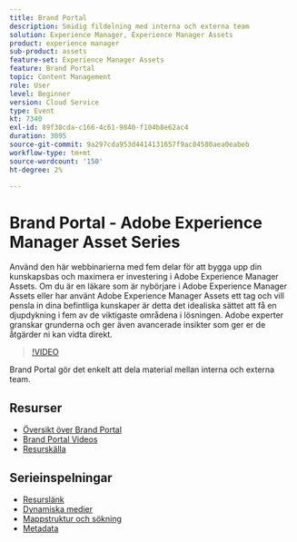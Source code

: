 ```yaml
---
title: Brand Portal
description: Smidig fildelning med interna och externa team
solution: Experience Manager, Experience Manager Assets
product: experience manager
sub-product: assets
feature-set: Experience Manager Assets
feature: Brand Portal
topic: Content Management
role: User
level: Beginner
version: Cloud Service
type: Event
kt: 7340
exl-id: 89f30cda-c166-4c61-9840-f104b8e62ac4
duration: 3095
source-git-commit: 9a297cda953d4414131657f9ac84580aea0eabeb
workflow-type: tm+mt
source-wordcount: '150'
ht-degree: 2%

---
```


# Brand Portal - Adobe Experience Manager Asset Series

Använd den här webbinarierna med fem delar för att bygga upp din kunskapsbas och maximera er investering i Adobe Experience Manager Assets. Om du är en läkare som är nybörjare i Adobe Experience Manager Assets eller har använt Adobe Experience Manager Assets ett tag och vill pensla in dina befintliga kunskaper är detta det idealiska sättet att få en djupdykning i fem av de viktigaste områdena i lösningen. Adobe experter granskar grunderna och ger även avancerade insikter som ger er de åtgärder ni kan vidta direkt.

>[!VIDEO](https://video.tv.adobe.com/v/332133/?quality=12&learn=on&hidetitle=true)

Brand Portal gör det enkelt att dela material mellan interna och externa team.

## Resurser

* [Översikt över Brand Portal](https://experienceleague.adobe.com/docs/experience-manager-brand-portal/using/introduction/brand-portal.html)
* [Brand Portal Videos](https://experienceleague.adobe.com/docs/experience-manager-learn/assets/sharing/brand-portal/brand-portal.html)
* [Resurskälla](https://experienceleague.adobe.com/docs/experience-manager-brand-portal/using/asset-sourcing-in-brand-portal/brand-portal-asset-sourcing.html)

## Serieinspelningar

* [Resurslänk](asset-link.md)
* [Dynamiska medier](dynamic-media.md)
* [Mappstruktur och sökning](folder-structure-search.md)
* [Metadata](metadata.md)
